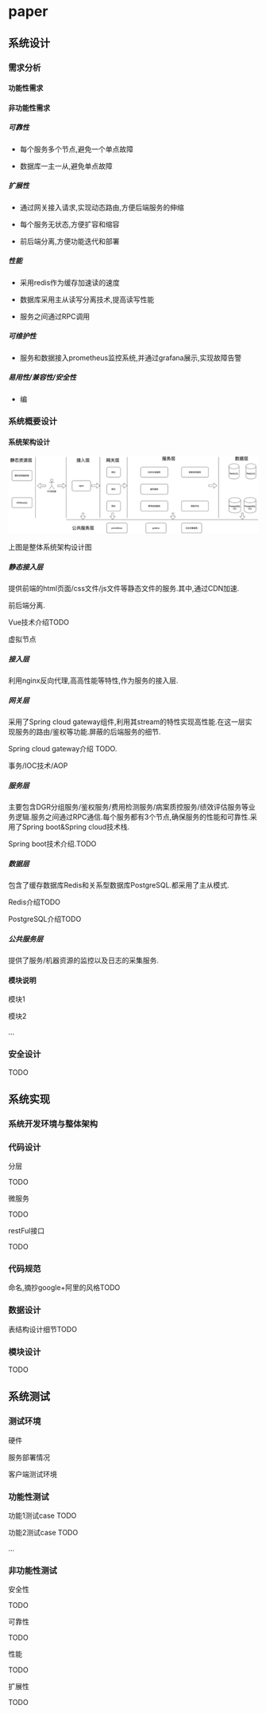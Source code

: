 # paper

## 系统设计

### 需求分析

#### 功能性需求

#### 非功能性需求

##### 可靠性

* 每个服务多个节点,避免一个单点故障
  
* 数据库一主一从,避免单点故障

##### 扩展性

* 通过网关接入请求,实现动态路由,方便后端服务的伸缩
  
* 每个服务无状态,方便扩容和缩容
  
* 前后端分离,方便功能迭代和部署

##### 性能

* 采用redis作为缓存加速读的速度
  
* 数据库采用主从读写分离技术,提高读写性能
  
* 服务之间通过RPC调用

##### 可维护性

* 服务和数据接入prometheus监控系统,并通过grafana展示,实现故障告警

##### 易用性/兼容性/安全性

* 编

### 系统概要设计

#### 系统架构设计

![arch](./arch.png)

上图是整体系统架构设计图

##### 静态接入层

提供前端的html页面/css文件/js文件等静态文件的服务.其中,通过CDN加速.

前后端分离.

Vue技术介绍TODO

虚拟节点

##### 接入层

利用nginx反向代理,高高性能等特性,作为服务的接入层.

##### 网关层

采用了Spring cloud gateway组件,利用其stream的特性实现高性能.在这一层实现服务的路由/鉴权等功能.屏蔽的后端服务的细节.

Spring cloud gateway介绍 TODO.

事务/IOC技术/AOP

##### 服务层

主要包含DGR分组服务/鉴权服务/费用检测服务/病案质控服务/绩效评估服务等业务逻辑.服务之间通过RPC通信.每个服务都有3个节点,确保服务的性能和可靠性.采用了Spring boot&Spring cloud技术栈.

Spring boot技术介绍.TODO

##### 数据层

包含了缓存数据库Redis和关系型数据库PostgreSQL.都采用了主从模式.

Redis介绍TODO

PostgreSQL介绍TODO

##### 公共服务层

提供了服务/机器资源的监控以及日志的采集服务.

#### 模块说明

模块1

模块2

...

### 安全设计

TODO

## 系统实现

### 系统开发环境与整体架构

### 代码设计

分层

TODO

微服务

TODO

restFul接口

TODO

### 代码规范

命名,摘抄google+阿里的风格TODO

### 数据设计

表结构设计细节TODO

### 模块设计

TODO

## 系统测试

### 测试环境

硬件

服务部署情况

客户端测试环境

### 功能性测试

功能1测试case TODO

功能2测试case TODO

...

### 非功能性测试

安全性

TODO

可靠性

TODO

性能

TODO

扩展性

TODO